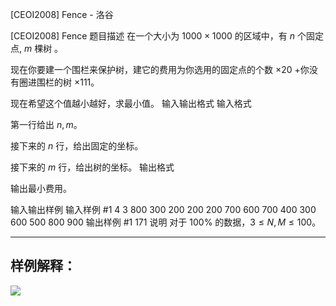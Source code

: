 



[CEOI2008] Fence - 洛谷














[CEOI2008] Fence
题目描述
在一个大小为 $1000\times 1000$ 的区域中，有 $n$ 个固定点, $m$ 棵树 。

现在你要建一个围栏来保护树，建它的费用为你选用的固定点的个数 $\times 20$ +你没有圈进围栏的树 $\times 111$。

现在希望这个值越小越好，求最小值。
输入输出格式
输入格式

第一行给出 $n,m$。

接下来的 $n$ 行，给出固定的坐标。

接下来的 $m$ 行，给出树的坐标。
输出格式

输出最小费用。

输入输出样例
输入样例 #1
4 3
800 300
200 200
200 700
600 700
400 300
600 500
800 900
输出样例 #1
171
说明
对于 $100\%$ 的数据，$3\le N,M\le 100$。

----

## 样例解释：

![](https://cdn.luogu.com.cn/upload/image_hosting/7vebu0t2.png)






